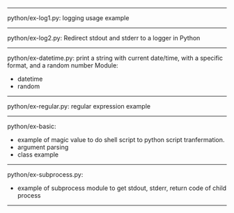 ---------------------------------------------------
python/ex-log1.py:
  logging usage example

---------------------------------------------------
python/ex-log2.py:
  Redirect stdout and stderr to a logger in Python

---------------------------------------------------
python/ex-datetime.py:
  print a string with current date/time, with a
specific format, and a random number
Module:
  * datetime
  * random

---------------------------------------------------
python/ex-regular.py:
  regular expression example

---------------------------------------------------
python/ex-basic:
  * example of magic value to do shell script to
    python script tranfermation.
  * argument parsing
  * class example

---------------------------------------------------
python/ex-subprocess.py:
  * example of subprocess module to get stdout,
    stderr, return code of child process

---------------------------------------------------

